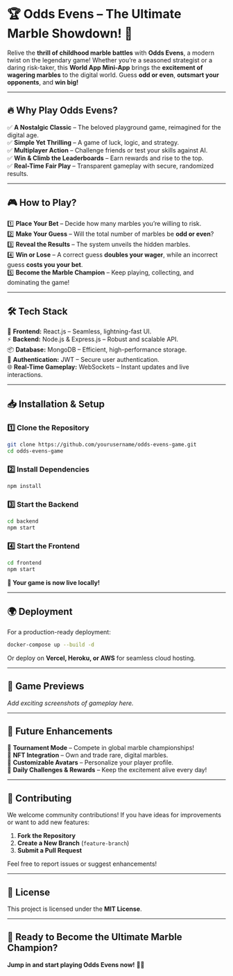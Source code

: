 # 🏆 Odds Evens – The Ultimate Marble Showdown! 🎲  

Relive the **thrill of childhood marble battles** with **Odds Evens**, a modern twist on the legendary game! Whether you’re a seasoned strategist or a daring risk-taker, this **World App Mini-App** brings the **excitement of wagering marbles** to the digital world. Guess **odd or even**, **outsmart your opponents**, and **win big!**  

---

## 🔥 Why Play Odds Evens?  

✅ **A Nostalgic Classic** – The beloved playground game, reimagined for the digital age.  
✅ **Simple Yet Thrilling** – A game of luck, logic, and strategy.  
✅ **Multiplayer Action** – Challenge friends or test your skills against AI.  
✅ **Win & Climb the Leaderboards** – Earn rewards and rise to the top.  
✅ **Real-Time Fair Play** – Transparent gameplay with secure, randomized results.  

---

## 🎮 How to Play?  

1️⃣ **Place Your Bet** – Decide how many marbles you’re willing to risk.  
2️⃣ **Make Your Guess** – Will the total number of marbles be **odd or even**?  
3️⃣ **Reveal the Results** – The system unveils the hidden marbles.  
4️⃣ **Win or Lose** – A correct guess **doubles your wager**, while an incorrect guess **costs you your bet**.  
5️⃣ **Become the Marble Champion** – Keep playing, collecting, and dominating the game!  

---

## 🛠️ Tech Stack  

🚀 **Frontend:** React.js – Seamless, lightning-fast UI.  
⚡ **Backend:** Node.js & Express.js – Robust and scalable API.  
📦 **Database:** MongoDB – Efficient, high-performance storage.  
🔐 **Authentication:** JWT – Secure user authentication.  
🌐 **Real-Time Gameplay:** WebSockets – Instant updates and live interactions.  

---

## 📥 Installation & Setup  

### 1️⃣ Clone the Repository  

```bash
git clone https://github.com/yourusername/odds-evens-game.git
cd odds-evens-game
```

### 2️⃣ Install Dependencies  

```bash
npm install
```

### 3️⃣ Start the Backend  

```bash
cd backend
npm start
```

### 4️⃣ Start the Frontend  

```bash
cd frontend
npm start
```

**🎉 Your game is now live locally!**  

---

## 🌍 Deployment  

For a production-ready deployment:  

```bash
docker-compose up --build -d
```

Or deploy on **Vercel, Heroku, or AWS** for seamless cloud hosting.  

---

## 📸 Game Previews  

_Add exciting screenshots of gameplay here._  

---

## 🚀 Future Enhancements  

🔹 **Tournament Mode** – Compete in global marble championships!  
🔹 **NFT Integration** – Own and trade rare, digital marbles.  
🔹 **Customizable Avatars** – Personalize your player profile.  
🔹 **Daily Challenges & Rewards** – Keep the excitement alive every day!  

---

## 🤝 Contributing  

We welcome community contributions! If you have ideas for improvements or want to add new features:  

1. **Fork the Repository**  
2. **Create a New Branch** (`feature-branch`)  
3. **Submit a Pull Request**  

Feel free to report issues or suggest enhancements!  

---

## 📜 License  

This project is licensed under the **MIT License**.  

---

## 🎉 Ready to Become the Ultimate Marble Champion?  

**Jump in and start playing Odds Evens now!** 🚀🎲  
